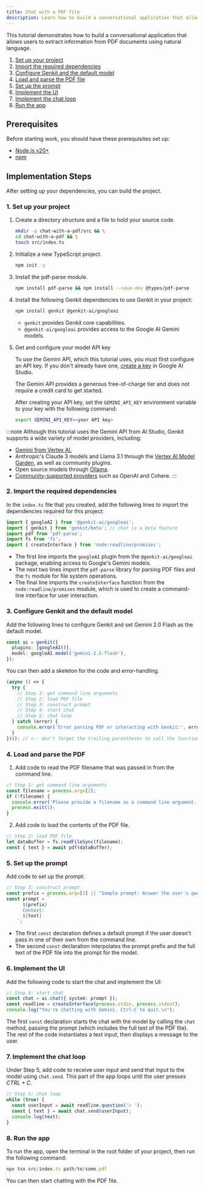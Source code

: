 ```yaml
---
title: Chat with a PDF file
description: Learn how to build a conversational application that allows users to extract information from PDF documents using natural language.
---
```


This tutorial demonstrates how to build a conversational application that
allows users to extract information from PDF documents using natural language.

1. [Set up your project](#1-set-up-your-project)
2. [Import the required dependencies](#2-import-the-required-dependencies)
3. [Configure Genkit and the default model](#3-configure-genkit-and-the-default-model)
4. [Load and parse the PDF file](#4-load-and-parse-the-pdf)
5. [Set up the prompt](#5-set-up-the-prompt)
6. [Implement the UI](#6-implement-the-ui)
7. [Implement the chat loop](#7-implement-the-chat-loop)
8. [Run the app](#8-run-the-app)

## Prerequisites

Before starting work, you should have these prerequisites set up:

- [Node.js v20+](https://nodejs.org/en/download)
- [npm](https://docs.npmjs.com/downloading-and-installing-node-js-and-npm)

## Implementation Steps

After setting up your dependencies, you can build the project.

### 1. Set up your project

1. Create a directory structure and a file to hold
   your source code.

   ```bash
   mkdir -p chat-with-a-pdf/src && \
   cd chat-with-a-pdf && \
   touch src/index.ts
   ```

2. Initialize a new TypeScript project.

   ```bash
   npm init -y
   ```

3. Install the pdf-parse module.

   ```bash
   npm install pdf-parse && npm install --save-dev @types/pdf-parse
   ```

4. Install the following Genkit dependencies to use Genkit in your project:

   ```bash
   npm install genkit @genkit-ai/googleai
   ```

   - `genkit` provides Genkit core capabilities.
   - `@genkit-ai/googleai` provides access to the Google AI Gemini models.

5. Get and configure your model API key

   To use the Gemini API, which this tutorial uses, you must first
   configure an API key. If you don't already have one,
   [create a key](https://makersuite.google.com/app/apikey) in Google AI Studio.

   The Gemini API provides a generous free-of-charge tier and does not require a
   credit card to get started.

   After creating your API key, set the `GEMINI_API_KEY` environment
   variable to your key with the following command:

   ```bash
   export GEMINI_API_KEY=<your API key>
   ```

:::note
Although this tutorial uses the Gemini API from AI Studio, Genkit
supports a wide variety of model providers, including:

- [Gemini from Vertex AI.](/js/plugins/vertex-ai#generative-ai-models)
- Anthropic's Claude 3 models and Llama 3.1 through the
  [Vertex AI Model Garden](/js/plugins/vertex-ai#anthropic-claude-3-on-vertex-ai-model-garden),
  as well as community plugins.
- Open source models through
  [Ollama](/js/plugins/ollama).
- [Community-supported providers](/docs/integrations/overview) such as OpenAI and Cohere.
  :::

### 2. Import the required dependencies

In the `index.ts` file that you created, add the
following lines to import the dependencies required for this project:

```typescript
import { googleAI } from '@genkit-ai/googleai';
import { genkit } from 'genkit/beta'; // chat is a beta feature
import pdf from 'pdf-parse';
import fs from 'fs';
import { createInterface } from 'node:readline/promises';
```

- The first line imports the `googleAI`
  plugin from the `@genkit-ai/googleai` package, enabling access to
  Google's Gemini models.
- The next two lines import the `pdf-parse` library for parsing PDF files
  and the `fs` module for file system operations.
- The final line imports the `createInterface` function from the
  `node:readline/promises` module, which is used to create a command-line
  interface for user interaction.

### 3. Configure Genkit and the default model

Add the following lines to configure Genkit and set Gemini 2.0 Flash as the
default model.

```typescript
const ai = genkit({
  plugins: [googleAI()],
  model: googleAI.model('gemini-2.5-flash'),
});
```

You can then add a skeleton for the code and error-handling.

```typescript
(async () => {
  try {
    // Step 1: get command line arguments
    // Step 2: load PDF file
    // Step 3: construct prompt
    // Step 4: start chat
    // Step 5: chat loop
  } catch (error) {
    console.error('Error parsing PDF or interacting with Genkit:', error);
  }
})(); // <-- don't forget the trailing parentheses to call the function!
```

### 4. Load and parse the PDF

1. Add code to read the PDF filename that was passed
   in from the command line.

```typescript
// Step 1: get command line arguments
const filename = process.argv[2];
if (!filename) {
  console.error('Please provide a filename as a command line argument.');
  process.exit(1);
}
```

2. Add code to load the contents of the PDF file.

```typescript
// Step 2: load PDF file
let dataBuffer = fs.readFileSync(filename);
const { text } = await pdf(dataBuffer);
```

### 5. Set up the prompt

Add code to set up the prompt:

```typescript
// Step 3: construct prompt
const prefix = process.argv[3] || "Sample prompt: Answer the user's questions about the contents of this PDF file.";
const prompt = `
      ${prefix}
      Context:
      ${text}
    `;
```

- The first `const` declaration defines a default prompt if the user doesn't
  pass in one of their own from the command line.
- The second `const` declaration interpolates the prompt prefix and the full
  text of the PDF file into the prompt for the model.

### 6. Implement the UI

Add the following code to start the chat and
implement the UI:

```typescript
// Step 4: start chat
const chat = ai.chat({ system: prompt });
const readline = createInterface(process.stdin, process.stdout);
console.log("You're chatting with Gemini. Ctrl-C to quit.\n");
```

The first `const` declaration starts the chat with the model by
calling the `chat` method, passing the prompt (which includes
the full text of the PDF file). The rest of the code instantiates
a text input, then displays a message to the user.

### 7. Implement the chat loop

Under Step 5, add code to receive user input and
send that input to the model using `chat.send`. This part
of the app loops until the user presses _CTRL + C_.

```typescript
// Step 5: chat loop
while (true) {
  const userInput = await readline.question('> ');
  const { text } = await chat.send(userInput);
  console.log(text);
}
```

### 8. Run the app

To run the app, open the terminal in the root
folder of your project, then run the following command:

```typescript
npx tsx src/index.ts path/to/some.pdf
```

You can then start chatting with the PDF file.
